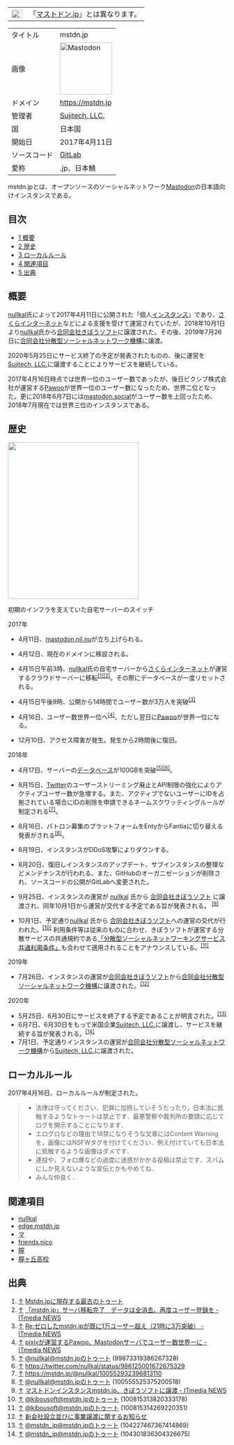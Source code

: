 <div>

<div>

|                                                                                                                                                                                                                                                                                                                                                        |                                                                                                        |
|--------------------------------------------------------------------------------------------------------------------------------------------------------------------------------------------------------------------------------------------------------------------------------------------------------------------------------------------------------|--------------------------------------------------------------------------------------------------------|
| [<img src="/images/thumb/f/fb/Confusion_grey.svg/25px-Confusion_grey.svg.png" srcset="/images/thumb/f/fb/Confusion_grey.svg/38px-Confusion_grey.svg.png 1.5x, /images/thumb/f/fb/Confusion_grey.svg/50px-Confusion_grey.svg.png 2x" width="25" height="19" alt="曖昧さ回避" />](/%E3%83%95%E3%82%A1%E3%82%A4%E3%83%AB:Confusion_grey.svg "曖昧さ回避") | 「[マストドン.jp](/%E3%83%9E%E3%82%B9%E3%83%88%E3%83%89%E3%83%B3.jp "マストドン.jp")」とは異なります。 |

</div>

|              |                                                                                                                                                                                                                                                                                                        |
|--------------|--------------------------------------------------------------------------------------------------------------------------------------------------------------------------------------------------------------------------------------------------------------------------------------------------------|
| タイトル     | mstdn.jp                                                                                                                                                                                                                                                                                               |
| 画像         | [<img src="/images/thumb/0/00/Mastodon_logo.png/120px-Mastodon_logo.png" srcset="/images/thumb/0/00/Mastodon_logo.png/180px-Mastodon_logo.png 1.5x, /images/0/00/Mastodon_logo.png 2x" width="120" height="120" alt="Mastodon" />](/%E3%83%95%E3%82%A1%E3%82%A4%E3%83%AB:Mastodon_logo.png "Mastodon") |
| ドメイン     | <a href="https://mstdn.jp" rel="nofollow">https://mstdn.jp</a>                                                                                                                                                                                                                                         |
| 管理者       | [Sujitech, LLC.](/Sujitech,_LLC. "Sujitech, LLC. (存在しないページ)")                                                                                                                                                                                                                                  |
| 国           | 日本国                                                                                                                                                                                                                                                                                                 |
| 開始日       | 2017年4月11日                                                                                                                                                                                                                                                                                          |
| ソースコード | <a href="https://repo.mstdn.jp/mstdn-jp/mastodon" rel="nofollow">GitLab</a>                                                                                                                                                                                                                            |
| 愛称         | .jp、日本鯖                                                                                                                                                                                                                                                                                            |

mstdn.jpとは、オープンソースのソーシャルネットワーク[Mastodon](/Mastodon "Mastodon")の日本語向けインスタンスである。

<div>

<div lang="ja" dir="ltr">

## 目次

</div>

-   [1 概要](#.E6.A6.82.E8.A6.81)
-   [2 歴史](#.E6.AD.B4.E5.8F.B2)
-   [3 ローカルルール](#.E3.83.AD.E3.83.BC.E3.82.AB.E3.83.AB.E3.83.AB.E3.83.BC.E3.83.AB)
-   [4 関連項目](#.E9.96.A2.E9.80.A3.E9.A0.85.E7.9B.AE)
-   [5 出典](#.E5.87.BA.E5.85.B8)

</div>

## 概要

[nullkal](/Nullkal "Nullkal")氏によって2017年4月11日に公開された「個人[インスタンス](/%E3%82%A4%E3%83%B3%E3%82%B9%E3%82%BF%E3%83%B3%E3%82%B9 "インスタンス")」であり、[さくらインターネット](/%E3%81%95%E3%81%8F%E3%82%89%E3%82%A4%E3%83%B3%E3%82%BF%E3%83%BC%E3%83%8D%E3%83%83%E3%83%88 "さくらインターネット")などによる支援を受けて運営されていたが、2018年10月1日より[nullkal](/Nullkal "Nullkal")氏から[合同会社きぼうソフト](/%E5%90%88%E5%90%8C%E4%BC%9A%E7%A4%BE%E3%81%8D%E3%81%BC%E3%81%86%E3%82%BD%E3%83%95%E3%83%88 "合同会社きぼうソフト")に譲渡された。その後、2019年7月26日に[合同会社分散型ソーシャルネットワーク機構](/%E5%90%88%E5%90%8C%E4%BC%9A%E7%A4%BE%E5%88%86%E6%95%A3%E5%9E%8B%E3%82%BD%E3%83%BC%E3%82%B7%E3%83%A3%E3%83%AB%E3%83%8D%E3%83%83%E3%83%88%E3%83%AF%E3%83%BC%E3%82%AF%E6%A9%9F%E6%A7%8B "合同会社分散型ソーシャルネットワーク機構")に譲渡。

2020年5月25日にサービス終了の予定が発表されたものの、後に運営を[Sujitech, LLC.](/Sujitech,_LLC. "Sujitech, LLC. (存在しないページ)")に譲渡することによりサービスを継続している。

2017年4月16日時点では世界一位のユーザー数であったが、後日ピクシブ株式会社が運営する[Pawoo](/Pawoo "Pawoo")が世界一位のユーザー数になったため、世界二位となった。更に2018年6月7日には[mastodon.social](/Mastodon.social "Mastodon.social")がユーザー数を上回ったため、2018年7月現在では世界三位のインスタンスである。

## 歴史

<div>

<div>

[<img src="/images/thumb/a/a5/%E3%82%B9%E3%82%AF%E3%83%AA%E3%83%BC%E3%83%B3%E3%82%B7%E3%83%A7%E3%83%83%E3%83%88_2017-04-15_12.28.41.png/300px-%E3%82%B9%E3%82%AF%E3%83%AA%E3%83%BC%E3%83%B3%E3%82%B7%E3%83%A7%E3%83%83%E3%83%88_2017-04-15_12.28.41.png" srcset="/images/thumb/a/a5/%E3%82%B9%E3%82%AF%E3%83%AA%E3%83%BC%E3%83%B3%E3%82%B7%E3%83%A7%E3%83%83%E3%83%88_2017-04-15_12.28.41.png/450px-%E3%82%B9%E3%82%AF%E3%83%AA%E3%83%BC%E3%83%B3%E3%82%B7%E3%83%A7%E3%83%83%E3%83%88_2017-04-15_12.28.41.png 1.5x, /images/thumb/a/a5/%E3%82%B9%E3%82%AF%E3%83%AA%E3%83%BC%E3%83%B3%E3%82%B7%E3%83%A7%E3%83%83%E3%83%88_2017-04-15_12.28.41.png/600px-%E3%82%B9%E3%82%AF%E3%83%AA%E3%83%BC%E3%83%B3%E3%82%B7%E3%83%A7%E3%83%83%E3%83%88_2017-04-15_12.28.41.png 2x" width="300" height="360" />](/%E3%83%95%E3%82%A1%E3%82%A4%E3%83%AB:%E3%82%B9%E3%82%AF%E3%83%AA%E3%83%BC%E3%83%B3%E3%82%B7%E3%83%A7%E3%83%83%E3%83%88_2017-04-15_12.28.41.png)

<div>

<div>

[](/%E3%83%95%E3%82%A1%E3%82%A4%E3%83%AB:%E3%82%B9%E3%82%AF%E3%83%AA%E3%83%BC%E3%83%B3%E3%82%B7%E3%83%A7%E3%83%83%E3%83%88_2017-04-15_12.28.41.png "拡大")

</div>

初期のインフラを支えていた自宅サーバーのスイッチ

</div>

</div>

</div>

2017年

-   4月11日、[mastodon.nil.nu](/Mastodon.nil.nu "Mastodon.nil.nu")が立ち上げられる。

<!-- -->

-   4月12日、現在のドメインに移設される。

<!-- -->

-   4月15日午前3時、[nullkal](/Nullkal "Nullkal")氏の自宅サーバーから[さくらインターネット](/%E3%81%95%E3%81%8F%E3%82%89%E3%82%A4%E3%83%B3%E3%82%BF%E3%83%BC%E3%83%8D%E3%83%83%E3%83%88 "さくらインターネット")が運営するクラウドサーバーに移転<sup>[\[1\]](#cite_note-1)[\[2\]](#cite_note-2)</sup>。その際にデータベースが一度リセットされる。

<!-- -->

-   4月15日午後9時、公開から14時間でユーザー数が3万人を突破<sup>[\[3\]](#cite_note-3)</sup>

<!-- -->

-   4月16日、ユーザー数世界一位へ<sup>[\[4\]](#cite_note-4)</sup>。ただし翌日に[Pawoo](/Pawoo "Pawoo")が世界一位になる。

<!-- -->

-   12月10日、アクセス障害が発生。発生から2時間後に復旧。

2018年

-   4月17日、サーバーの[データベース](/%E3%83%87%E3%83%BC%E3%82%BF%E3%83%99%E3%83%BC%E3%82%B9 "データベース (存在しないページ)")が100GBを突破<sup>[\[5\]](#cite_note-5)[\[6\]](#cite_note-6)</sup>。

<!-- -->

-   8月15日、[Twitter](/Twitter "Twitter")のユーザーストリーミング廃止とAPI制限の強化によりアクティブユーザー数が急増する。また、アクティブでないユーザーにIDを占拠されている場合にIDの削除を申請できるネームスクワッティングルールが制定される<sup>[\[7\]](#cite_note-7)</sup>。

<!-- -->

-   8月16日、パトロン募集のプラットフォームをEntyからFantiaに切り替える発表がされる<sup>[\[8\]](#cite_note-8)</sup>。

<!-- -->

-   8月19日、インスタンスがDDoS攻撃によりダウンする。

<!-- -->

-   8月20日、復旧しインスタンスのアップデート、サブインスタンスの整理などメンテナンスが行われる。また、GitHubのオーガニゼーションが削除され、ソースコードの公開がGitLabへ変更された。

<!-- -->

-   9月25日、インスタンスの運営が [nullkal](/Nullkal "Nullkal") 氏から [合同会社きぼうソフト](/%E5%90%88%E5%90%8C%E4%BC%9A%E7%A4%BE%E3%81%8D%E3%81%BC%E3%81%86%E3%82%BD%E3%83%95%E3%83%88 "合同会社きぼうソフト") に譲渡され、同年10月1日から運営が交代する予定である旨が発表される。 <sup>[\[9\]](#cite_note-9)</sup>

<!-- -->

-   10月1日、予定通り[nullkal](/Nullkal "Nullkal") 氏から [合同会社きぼうソフト](/%E5%90%88%E5%90%8C%E4%BC%9A%E7%A4%BE%E3%81%8D%E3%81%BC%E3%81%86%E3%82%BD%E3%83%95%E3%83%88 "合同会社きぼうソフト")への運営の交代が行われた。<sup>[\[10\]](#cite_note-10)</sup> 利用条件等は従来のものに合わせ、きぼうソフトが運営する分散サービスの共通規約である<a href="https://legal.kibousoft.co.jp/legal.html" rel="nofollow">「分散型ソーシャルネットワーキングサービス 共通利用条件」</a>も合わせて適用されることをアナウンスしている。<sup>[\[11\]](#cite_note-11)</sup>

2019年

-   7月26日、インスタンスの運営が[合同会社きぼうソフト](/%E5%90%88%E5%90%8C%E4%BC%9A%E7%A4%BE%E3%81%8D%E3%81%BC%E3%81%86%E3%82%BD%E3%83%95%E3%83%88 "合同会社きぼうソフト")から[合同会社分散型ソーシャルネットワーク機構](/%E5%90%88%E5%90%8C%E4%BC%9A%E7%A4%BE%E5%88%86%E6%95%A3%E5%9E%8B%E3%82%BD%E3%83%BC%E3%82%B7%E3%83%A3%E3%83%AB%E3%83%8D%E3%83%83%E3%83%88%E3%83%AF%E3%83%BC%E3%82%AF%E6%A9%9F%E6%A7%8B "合同会社分散型ソーシャルネットワーク機構")に譲渡された。<sup>[\[12\]](#cite_note-12)</sup>

2020年

-   5月25日、6月30日にサービスを終了する予定であることが明言された。<sup>[\[13\]](#cite_note-13)</sup>
-   6月7日、6月30日をもって米国企業[Sujitech, LLC.](/Sujitech,_LLC. "Sujitech, LLC. (存在しないページ)")に譲渡し、サービスを継続する旨が発表される。<sup>[\[14\]](#cite_note-14)</sup>
-   7月1日、予定通りインスタンスの運営が[合同会社分散型ソーシャルネットワーク機構](/%E5%90%88%E5%90%8C%E4%BC%9A%E7%A4%BE%E5%88%86%E6%95%A3%E5%9E%8B%E3%82%BD%E3%83%BC%E3%82%B7%E3%83%A3%E3%83%AB%E3%83%8D%E3%83%83%E3%83%88%E3%83%AF%E3%83%BC%E3%82%AF%E6%A9%9F%E6%A7%8B "合同会社分散型ソーシャルネットワーク機構")から[Sujitech, LLC.](/Sujitech,_LLC. "Sujitech, LLC. (存在しないページ)")に譲渡された。

## ローカルルール

2017年4月16日、ローカルルールが制定された。

> -   法律は守ってください．犯罪に加担していそうだったり，日本法に抵触するようなトゥートは禁止です．最悪警察や裁判所の要請に応じてログを開示することになります．
> -   エログロなどの理由で18禁になりそうな文章にはContent Warningを，画像にはNSFWタグを付けてください．例え付けていても日本法に抵触するような画像はダメです．
> -   連投や，フォロ爆などの過度に迷惑がかかる投稿は禁止です．スパムにしか見えないような宣伝とかもやめてね．
> -   みんな仲良く．

## 関連項目

-   [nullkal](/Nullkal "Nullkal")
-   [edge.mstdn.jp](/Edge.mstdn.jp "Edge.mstdn.jp")
-   [マ](/%E3%83%9E "マ")
-   [friends.nico](/Friends.nico "Friends.nico")
-   [膣](/%E8%86%A3 "膣")
-   [膣ヶ丘高校](/%E8%86%A3%E3%83%B6%E4%B8%98%E9%AB%98%E6%A0%A1 "膣ヶ丘高校")

## 出典

<div>

1.  [↑](#cite_ref-1) <a href="https://mstdn.jp/@QuiGonJinn/2" rel="nofollow">Mstdn.jpに現存する最古のトゥート</a>
2.  [↑](#cite_ref-2) <a href="http://www.itmedia.co.jp/news/articles/1704/15/news020.html" rel="nofollow">「mstdn.jp」サーバ移転完了　データは全消去、再度ユーザー登録を - ITmedia NEWS</a>
3.  [↑](#cite_ref-3) <a href="http://www.itmedia.co.jp/news/articles/1704/15/news023.html" rel="nofollow">Re:ゼロしたmstdn.jpが既に1万ユーザー超え（21時に3万突破） - ITmedia NEWS</a>
4.  [↑](#cite_ref-4) <a href="http://www.itmedia.co.jp/news/articles/1704/17/news115.html" rel="nofollow">pixivが運営するPawoo、Mastodonサーバでユーザー数世界一に - ITmedia NEWS</a>
5.  [↑](#cite_ref-5) <a href="https://mstdn.jp/@nullkal/99873319386267328" rel="nofollow">@nullkal@mstdn.jpのトゥート (99873319386267328)</a>
6.  [↑](#cite_ref-6) <a href="https://twitter.com/nullkal/status/986125001672675329" rel="nofollow">https://twitter.com/nullkal/status/986125001672675329</a>
7.  [↑](#cite_ref-7) <a href="https://mstdn.jp/@nullkal/100552932396813110" rel="nofollow">https://mstdn.jp/@nullkal/100552932396813110</a>
8.  [↑](#cite_ref-8) <a href="https://mstdn.jp/@nullkal/100555525375200518" rel="nofollow">@nullkal@mstdn.jpのトゥート (100555525375200518)</a>
9.  [↑](#cite_ref-9) <a href="http://www.itmedia.co.jp/news/articles/1809/25/news098.html" rel="nofollow">マストドンインスタンスmstdn.jp、きぼうソフトに譲渡 - ITmedia NEWS</a>
10. [↑](#cite_ref-10) <a href="https://mstdn.jp/@kibousoft/100815313820333178" rel="nofollow">@kibousoft@mstdn.jpのトゥート (100815313820333178)</a>
11. [↑](#cite_ref-11) <a href="https://mstdn.jp/@kibousoft/100815314269220351" rel="nofollow">@kibousoft@mstdn.jpのトゥート (100815314269220351)</a>
12. [↑](#cite_ref-12) <a href="https://mstdn.jp/@kibousoft/102450998495777677" rel="nofollow">新会社設立並びに事業譲渡に関するお知らせ</a>
13. [↑](#cite_ref-13) <a href="https://mstdn.jp/@mstdn_jp/104227467367414869" rel="nofollow">@mstdn_jp@mstdn.jpのトゥート (104227467367414869)</a>
14. [↑](#cite_ref-14) <a href="https://mstdn.jp/@mstdn_jp/104301836304326675" rel="nofollow">@mstdn_jp@mstdn.jpのトゥート (104301836304326675)</a>

</div>

</div>
